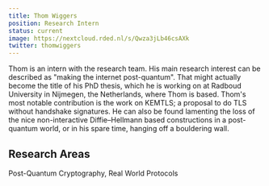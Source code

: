 ```yaml
---
title: Thom Wiggers
position: Research Intern
status: current
image: https://nextcloud.rded.nl/s/Qwza3jLb46csAXk
twitter: thomwiggers
---
```


Thom is an intern with the research team. His main research interest can be described as "making the internet post-quantum". That might actually become the title of his PhD thesis, which he is working on at Radboud University in Nijmegen, the Netherlands, where Thom is based. Thom's most notable contribution is the work on KEMTLS; a proposal to do TLS without handshake signatures. He can also be found lamenting the loss of the nice non-interactive Diffie–Hellmann based constructions in a post-quantum world, or in his spare time, hanging off a bouldering wall.

## Research Areas 
Post-Quantum Cryptography, Real World Protocols

